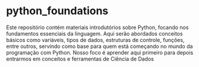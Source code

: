 # python_foundations
Este repositório contém materiais introdutórios sobre Python, focando nos fundamentos essenciais da linguagem. Aqui serão abordados conceitos básicos como variáveis, tipos de dados, estruturas de controle, funções, entre outros, servindo como base para quem está começando no mundo da programação com Python. Nosso foco é aprender aqui primeiro para depois entrarmos em conceitos e ferramentas de Ciência de Dados
